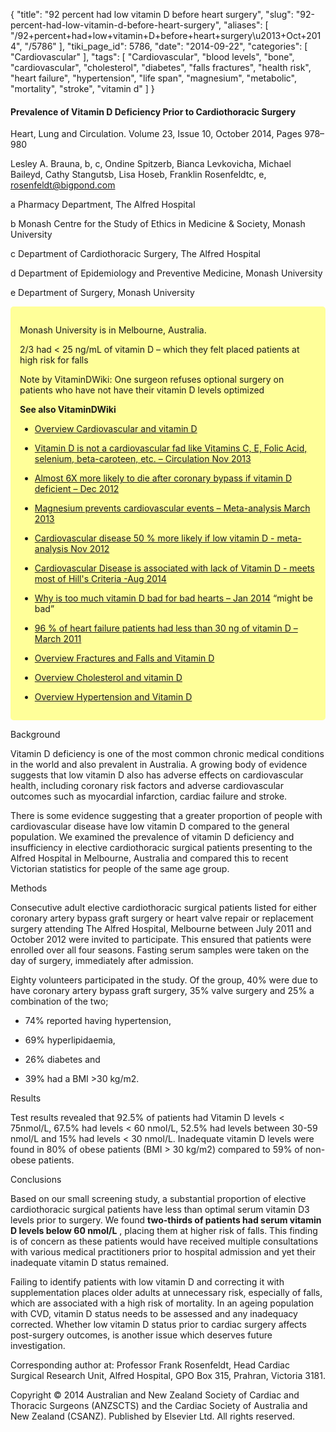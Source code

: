 {
    "title": "92 percent had low vitamin D before heart surgery",
    "slug": "92-percent-had-low-vitamin-d-before-heart-surgery",
    "aliases": [
        "/92+percent+had+low+vitamin+D+before+heart+surgery\u2013+Oct+2014",
        "/5786"
    ],
    "tiki_page_id": 5786,
    "date": "2014-09-22",
    "categories": [
        "Cardiovascular"
    ],
    "tags": [
        "Cardiovascular",
        "blood levels",
        "bone",
        "cardiovascular",
        "cholesterol",
        "diabetes",
        "falls fractures",
        "health risk",
        "heart failure",
        "hypertension",
        "life span",
        "magnesium",
        "metabolic",
        "mortality",
        "stroke",
        "vitamin d"
    ]
}


#### Prevalence of Vitamin D Deficiency Prior to Cardiothoracic Surgery

Heart, Lung and Circulation. Volume 23, Issue 10, October 2014, Pages 978–980

Lesley A. Brauna, b, c, Ondine Spitzerb, Bianca Levkovicha, Michael Baileyd, Cathy Stangutsb, Lisa Hoseb, Franklin Rosenfeldtc, e, rosenfeldt@bigpond.com

a Pharmacy Department, The Alfred Hospital

b Monash Centre for the Study of Ethics in Medicine & Society, Monash University

c Department of Cardiothoracic Surgery, The Alfred Hospital

d Department of Epidemiology and Preventive Medicine, Monash University

e Department of Surgery, Monash University

<div class="border" style="background-color:#FF9;padding:15px;margin:10px 0;border-radius:5px;width:>85%">

Monash University is in Melbourne, Australia.

2/3 had < 25 ng/mL of vitamin D – which they felt placed patients at high risk for falls

Note by VitaminDWiki: One surgeon refuses optional surgery on patients who have not have their vitamin D levels optimized

 **See also VitaminDWiki** 

* [Overview Cardiovascular and vitamin D](/posts/overview-cardiovascular-and-vitamin-d)

* [Vitamin D is not a cardiovascular fad like Vitamins C, E, Folic Acid, selenium, beta-caroteen, etc. – Circulation Nov 2013](/posts/vitamin-d-is-not-a-cardiovascular-fad-like-vitamins-c-e-folic-acid-selenium-beta-etc-circulation)

* [Almost 6X more likely to die after coronary bypass if vitamin D deficient – Dec 2012](/posts/almost-6x-more-likely-to-die-after-coronary-bypass-if-vitamin-d-deficient)

* [Magnesium prevents cardiovascular events – Meta-analysis March 2013](/posts/magnesium-prevents-cardiovascular-events-meta-analysis)

* [Cardiovascular disease 50 % more likely if low vitamin D - meta-analysis Nov 2012](/posts/cardiovascular-disease-50-percent-more-likely-if-low-vitamin-d-meta-analysis)

* [Cardiovascular Disease is associated with lack of Vitamin D - meets most of Hill's Criteria -Aug 2014](/posts/cardiovascular-disease-is-associated-with-lack-of-vitamin-d-meets-most-of-hills-criteria)

* [Why is too much vitamin D bad for bad hearts – Jan 2014](/posts/why-is-too-much-vitamin-d-bad-for-bad-hearts)  “might be bad”

* [96 % of heart failure patients had less than 30 ng of vitamin D – March 2011](/posts/96-percent-of-heart-failure-patients-had-less-than-30-ng-of-vitamin-d)

* [Overview Fractures and Falls and Vitamin D](/posts/overview-fractures-and-falls-and-vitamin-d)

* [Overview Cholesterol and vitamin D](/posts/overview-cholesterol-and-vitamin-d)

* [Overview Hypertension and Vitamin D](/posts/overview-hypertension-and-vitamin-d)

</div>

Background

Vitamin D deficiency is one of the most common chronic medical conditions in the world and also prevalent in Australia. A growing body of evidence suggests that low vitamin D also has adverse effects on cardiovascular health, including coronary risk factors and adverse cardiovascular outcomes such as myocardial infarction, cardiac failure and stroke.

There is some evidence suggesting that a greater proportion of people with cardiovascular disease have low vitamin D compared to the general population. We examined the prevalence of vitamin D deficiency and insufficiency in elective cardiothoracic surgical patients presenting to the Alfred Hospital in Melbourne, Australia and compared this to recent Victorian statistics for people of the same age group.

Methods

Consecutive adult elective cardiothoracic surgical patients listed for either coronary artery bypass graft surgery or heart valve repair or replacement surgery attending The Alfred Hospital, Melbourne between July 2011 and October 2012 were invited to participate. This ensured that patients were enrolled over all four seasons. Fasting serum samples were taken on the day of surgery, immediately after admission.

Eighty volunteers participated in the study. Of the group, 40% were due to have coronary artery bypass graft surgery, 35% valve surgery and 25% a combination of the two; 

* 74% reported having hypertension, 

* 69% hyperlipidaemia, 

* 26% diabetes and 

* 39% had a BMI >30 kg/m2.

Results

Test results revealed that 92.5% of patients had Vitamin D levels < 75nmol/L, 67.5% had levels < 60 nmol/L, 52.5% had levels between 30-59 nmol/L and 15% had levels < 30 nmol/L. Inadequate vitamin D levels were found in 80% of obese patients (BMI > 30 kg/m2) compared to 59% of non-obese patients.

Conclusions

Based on our small screening study, a substantial proportion of elective cardiothoracic surgical patients have less than optimal serum vitamin D3 levels prior to surgery. We found  **two-thirds of patients had serum vitamin D levels below 60 nmol/L** , placing them at higher risk of falls. This finding is of concern as these patients would have received multiple consultations with various medical practitioners prior to hospital admission and yet their inadequate vitamin D status remained.

Failing to identify patients with low vitamin D and correcting it with supplementation places older adults at unnecessary risk, especially of falls, which are associated with a high risk of mortality. In an ageing population with CVD, vitamin D status needs to be assessed and any inadequacy corrected. Whether low vitamin D status prior to cardiac surgery affects post-surgery outcomes, is another issue which deserves future investigation.

Corresponding author at: Professor Frank Rosenfeldt, Head Cardiac Surgical Research Unit, Alfred Hospital, GPO Box 315, Prahran, Victoria 3181.

Copyright © 2014 Australian and New Zealand Society of Cardiac and Thoracic Surgeons (ANZSCTS) and the Cardiac Society of Australia and New Zealand (CSANZ). Published by Elsevier Ltd. All rights reserved.